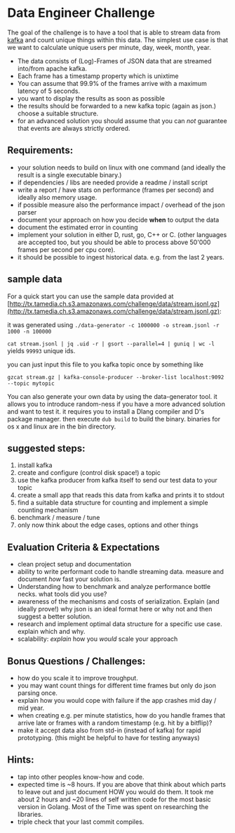 
# Data Engineer Challenge

The goal of the challenge is to have a tool that is able
to stream data from [kafka](http://kafka.apache.org/) and count unique things within this data.
The simplest use case is that we want to calculate unique users per minute, day, week, month, year. 

- The data consists of (Log)-Frames of JSON data that are streamed into/from apache kafka. 
- Each frame has a timestamp property which is unixtime 
- You can assume that 99.9% of the frames arrive with a maximum latency of 5 seconds. 
- you want to display the results as soon as possible
- the results should be forwarded to a new kafka topic (again as json.) choose a suitable structure. 
- for an advanced solution you should assume that you can *not* guarantee that events are always strictly ordered.

## Requirements:
- your solution needs to build on linux with one command (and ideally the result is a single executable binary.) 
- if dependencies / libs are needed provide a readme / install script
- write a report / have stats on performance (frames per second) and ideally also memory usage.
- if possible measure also the performance impact / overhead of the json parser
- document your approach on how you decide **when** to output the data 
- document the estimated error in counting
- implement your solution in either D, rust, go, C++ or C. (other languages are accepted too, but you should be able to process above 50'000 frames per second per cpu core).
- it should be possible to ingest historical data. e.g. from the last 2 years.

## sample data

For a quick start you can use the sample data provided at [http://tx.tamedia.ch.s3.amazonaws.com/challenge/data/stream.jsonl.gz](http://tx.tamedia.ch.s3.amazonaws.com/challenge/data/stream.jsonl.gz):

it was generated using `./data-generator -c 1000000 -o stream.jsonl -r 1000 -n 100000`

`cat stream.jsonl | jq .uid -r | gsort --parallel=4 | guniq | wc -l` yields `99993` unique ids.

you can just input this file to you kafka topic once by something like 

`gzcat stream.gz | kafka-console-producer --broker-list localhost:9092 --topic mytopic`  

You can also generate your own data by using the data-generator tool. it allows you to introduce random-ness if you have a more advanced solution and want to test it. it requires you to install a Dlang compiler and D's package manager. then execute `dub build` to build the binary. binaries for os x and linux are in the bin directory.

## suggested steps:

1. install kafka
2. create and configure (control disk space!) a topic
3. use the kafka producer from kafka itself to send our test data to your topic
4. create a small app that reads this data from kafka and prints it to stdout
5. find a suitable data structure for counting and implement a simple counting mechanism
6. benchmark / measure / tune
7. only now think about the edge cases, options and other things

## Evaluation Criteria & Expectations

- clean project setup and documentation
- ability to write performant code to handle streaming data. measure and document _how_ fast your solution is.
- Understanding how to benchmark and analyze performance bottle necks. what tools did you use?
- awareness of the mechanisms and costs of serialization. Explain (and ideally prove!) why json is an ideal format here or why not and then suggest a better solution.
- research and implement optimal data structure for a specific use case. explain which and why.
- scalability: _explain_ how you _would_ scale your approach


## Bonus Questions / Challenges:

- how do you scale it to improve troughput.
- you may want count things for different time frames but only do json parsing once.  
- explain how you would cope with failure if the app crashes mid day / mid year. 
- when creating e.g. per minute statistics, how do you handle frames that arrive late or frames with a random timestamp (e.g. hit by a bitflip)?
- make it accept data also from std-in (instead of kafka) for rapid prototyping. (this might be helpful to have for testing anyways)


## Hints:

- tap into other peoples know-how and code. 
- expected time is ~8 hours. If you are above that think about which parts to leave out and just document HOW you would do them. It took me about 2 hours and ~20 lines of self written code for the most basic version in Golang. Most of the Time was spent on researching the libraries. 
- triple check that your last commit compiles.


